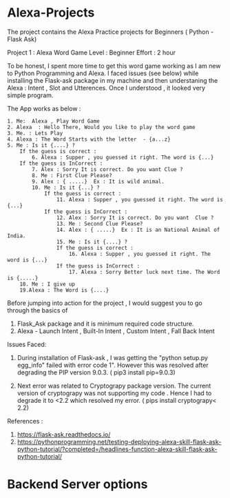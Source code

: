 # Alexa-Projects
The project contains the Alexa Practice projects for Beginners ( Python - Flask Ask)

Project 1 : Alexa Word Game
Level : Beginner
Effort : 2 hour

To be honest, I spent more time to get this word game working as I am new to Python Programming and Alexa. I faced issues (see below) while installing the Flask-ask package in  my machine  and  then understaning the Alexa : Intent , Slot and Utterences.
Once I understood , it looked very simple program.

The App works as below :

	1. Me:  Alexa , Play Word Game
	2. Alexa  : Hello There, Would you like to play the word game
	3. Me. : Lets Play
	4. Alexa : The Word Starts with the letter  - {a...z}
	5. Me : Is it {....} ?
		If the guess is correct : 
			6. Alexa : Supper , you guessed it right. The word is {...}
		If the guess is InCorrect :
			7. Alex : Sorry It is correct. Do you want Clue ?
			8. Me : First Clue Please?
			9. Alex : { .....}  Ex : It is wild animal.
			10. Me : Is it {...} ?
				If the guess is correct : 
					11. Alexa : Supper , you guessed it right. The word is {...}
				If the guess is InCorrect :
					12. Alex : Sorry It is correct. Do you want  Clue ?
					13. Me : Second Clue Please?
					14. Alex : { .....}  Ex : It is an National Animal of India.
					15. Me : Is it {....} ?
					If the guess is correct : 
						16. Alexa : Supper , you guessed it right. The word is {...}
					If the guess is InCorrect :
						17. Alexa : Sorry Better luck next time. The Word is {.....}
		18. Me : I give up
		19.Alexa : The Word is {....}
		
Before jumping into action for the project , I would suggest you to go through the basics of 

1. Flask_Ask package and it is minimum required code structure.
2. Alexa - Launch Intent , Built-In Intent , Custom Intent , Fall Back Intent

	
Issues Faced:					
1. During installation of Flask-ask , I was getting the "python setup.py egg_info" failed with error code 1".  However this was resolved after degrading the PIP version 9.0.3. ( pip3 install pip=9.0.3)

2. Next error was related to Cryptograpy package version. The current version of cryptograpy was not supporting my code . Hence I had to degrade it to <2.2 which resolved my error. ( pips install cryptograpy< 2.2)

					
References :
1. https://flask-ask.readthedocs.io/
2. https://pythonprogramming.net/testing-deploying-alexa-skill-flask-ask-python-tutorial/?completed=/headlines-function-alexa-skill-flask-ask-python-tutorial/


# Backend Server options

